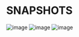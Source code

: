 # SNAPSHOTS

![image](https://github.com/user-attachments/assets/8346d7aa-13e3-4098-93eb-8a2fd81310a5)
![image](https://github.com/user-attachments/assets/e7e739fd-819d-41f3-b292-88b524087c0a)
![image](https://github.com/user-attachments/assets/cc1d5071-3b2e-45fa-b830-acdd09d69c17)

